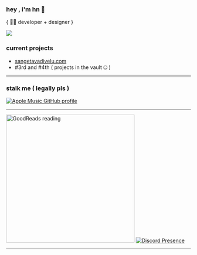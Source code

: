 ### hey , i'm hn 👋

{ 🧑‍💻 developer + designer }                 

![](https://komarev.com/ghpvc/?username=hnitch)
### current projects

* [sangetavadivelu.com](https://sangetavadivelu.com)
* #3rd and #4th ( projects in the vault 🤐 )
-----------------------------------------------------
### stalk me ( legally pls )

[![Apple Music GitHub profile](https://music-profile.rayriffy.com/theme/dark.svg?uid=000568.fa0178bfed7a4356a5b20a996b4824a4.1200)](https://music-profile.rayriffy.com)

-----------------------------------------------------


<a href="https://www.goodreads.com/hnitch"><img src="https://goodreads-readme.vercel.app/api/book?id=178629903" alt="GoodReads reading" width="350" /></a>
[![Discord Presence](https://lanyard.cnrad.dev/api/690729789702537336)](https://discord.com/users/690729789702537336)


-----------------------------------------------------
